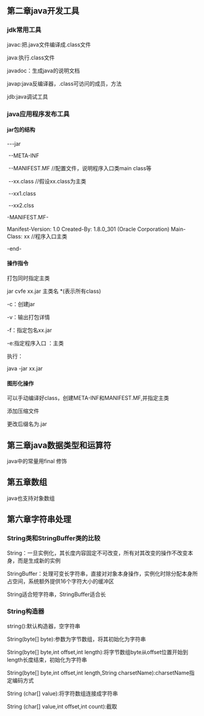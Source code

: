 ## 第二章java开发工具

### jdk常用工具

javac:把.java文件编译成.class文件

java:执行.class文件

javadoc：生成java的说明文档

javap:java反编译器，.class可访问的成员，方法

jdb:java调试工具

### java应用程序发布工具

#### jar包的结构

---jar

​	--META-INF	

​			--MANIFEST.MF	//配置文件，说明程序入口类main class等

​	--xx.class		//假设xx.class为主类

​	--xx1.class

​	--xx2.clss

-MANIFEST.MF-

Manifest-Version: 1.0
Created-By: 1.8.0_301 (Oracle Corporation)
Main-Class: xx	//程序入口主类

-end-

#### 操作指令

打包同时指定主类

jar cvfe  xx.jar   主类名   *(表示所有class)

-c：创建jar

-v：输出打包详情

-f：指定包名xx.jar

-e:指定程序入口  ：主类

执行：

java -jar  xx.jar

#### 图形化操作

可以手动编译好class，创建META-INF和MANIFEST.MF,并指定主类

添加压缩文件

更改后缀名为.jar

## 第三章java数据类型和运算符

java中的常量用final 修饰

## 第五章数组

java也支持对象数组

## 第六章字符串处理

### String类和StringBuffer类的比较

String：一旦实例化，其长度内容固定不可改变，所有对其改变的操作不改变本身，而是生成新的实例

StringBuffer：处理可变长字符串，直接对对象本身操作，实例化时除分配本身所占空间，系统额外提供16个字符大小的缓冲区

String适合短字符串，StringBuffer适合长

### String构造器

string():默认构造器，空字符串

String(byte[] byte):参数为字节数组，将其初始化为字符串

String(byte[] byte,int offset,int length):将字节数组byte从offset位置开始到length长度结束，初始化为字符串

String(byte[] byte,int offset,int length,String charsetName):charsetName指定编码方式

String (char[] value):将字符数组连接成字符串

String (char[] value,int offset,int count):截取

















